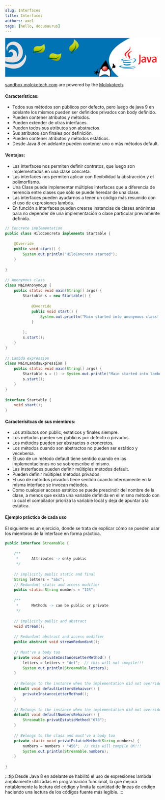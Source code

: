 ```yaml
---
slug: Interfaces
title: Interfaces
authors: axel
tags: [hello, docusaurus]
---
```


![banner](./../../static/img/banner-java.jpg)

[sandbox.molokotech.com](https://docusaurus.io/docs/blog) are powered by the [Molokotech](http://web.molokotech.com/?lang=en).

#### Características:
* Todos sus métodos son públicos por defecto, pero luego de java 9 en adelante los mismos pueden ser definidos privados con body definido.
* Pueden contener atributos y métodos.
* Pueden extender de otras interfaces.
* Pueden todos sus atributos son abstractos.
* Sus atributos son finales por definición.
* Pueden contener atributos y métodos estáticos.
* Desde Java 8 en adelante pueden contener uno o más métodos default.

#### Ventajas:
* Las interfaces nos permiten definir contratos, que luego son implementados en una clase concreta.
* Las interfaces nos permiten aplicar con flexibilidad la abstracción y el polimorfismo.
* Una Clase puede implementar múltiples interfaces que a diferencia de herencia entre clases que sólo se puede heredar de una clase.
* Las interfaces pueden ayudarnos a tener un código más resumido con el uso de expresiones lambda.
* En función a interfaces pueden crearse instancias de clases anónimas para no depender de una implementación o clase particular previamente definida.

~~~java
// Concrete implementation
public class HiloConcreto implements Startable {

	@Override
	public void start() {
		System.out.println("HiloConcreto started");
	}

}

// Anonymous class
class MainAnonymous {
	public static void main(String[] args) {
		Startable s = new Startable() {
			
			@Override
			public void start() {
				System.out.println("Main started into anonymous class!!!");
			}

		};
		s.start();
	}
}

// Lambda expression
class MainLambdaExpression {
	public static void main(String[] args) {
		Startable s = () -> System.out.println("Main started into lambda expression!!!");
	 	s.start();
	}
}

interface Startable {
	void start();
}
~~~


#### Caracterísitcas de sus miembros:
* Los atributos son públic, estáticos y finales siempre.
* Los métodos pueden ser públicos por defecto o privados.
* Los métodos pueden ser abstractos o croncretos.
* Los métodos cuando son abstractos no pueden ser estático y vecebersa.
* El uso de un método default tiene sentido cuando en las implementaciónes no se sobreescribe el mismo.
* Las insterfaces pueden definir múltiples métodos default.
* Pueden definir múltiples métodos privados.
* El uso de métodos privados tiene sentido cuando internamente en la misma interface se invocan métodos.
* Como cualquier acceso estático se puede prescindir del nombre de la clase, a menos que exista una variable definida en el mismo método con lo cual el compilador prioriza la variable local y deja de apuntar a la estática. 

#### Ejemplo práctico de cada uso

El siguiente es un ejercicio, donde se trata de explicar cómo se pueden usar los miembros de la interface en forma práctica.

~~~java
public interface Streamable {

	/**
	 * 		Attributes -> only public
	 */

	// implicitly public static and final
	String letters = "abc";
	// Redundant static and access modifier
	public static String numbers = "123";

	/**
	 * 		Methods -> can be public or private
	 */

	// implicitly public and abstract
	void stream();

	// Redundant abstract and access modifier
	public abstract void streamRedundant();

	// Must've a body too
	private void privateInstanceLetterMethod() {
		letters = letters + "def"; 	// this will not compile!!!
		System.out.println(Streamable.letters);
	}

	// Belongs to the instance when the implementation did not override this one
	default void defaultLettersBehaivor() {
		privateInstanceLetterMethod();
	}
	
	// Belongs to the instance when the implementation did not override this one
	default void defaultNumbersBehaivor() {
		Streamable.privatEstaticMethod("678");
	}

	// Belongs to the class and must've a body too
	private static void privatEstaticMethod(String numbers) {
		numbers = numbers + "456";	// this will compile OK!!!
		System.out.println(Streamable.numbers);
	}

}
~~~

:::tip
Desde Java 8 en adelante se habilitó el uso de expresiones lambda ampliamente utilizadas en programación funcional, la que mejora notablemente la lectura del código y limita la cantidad de líneas de código haciendo una lectura de los códigos fuente más legible.
:::